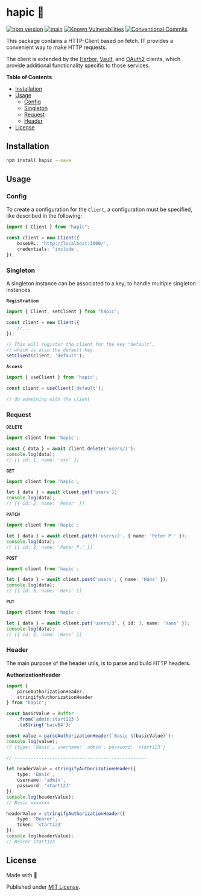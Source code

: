# hapic 🚀

[![npm version](https://badge.fury.io/js/hapic.svg)](https://badge.fury.io/js/hapic)
[![main](https://github.com/Tada5hi/hapic/actions/workflows/main.yml/badge.svg)](https://github.com/Tada5hi/hapic/actions/workflows/main.yml)
[![Known Vulnerabilities](https://snyk.io/test/github/Tada5hi/hapic/badge.svg)](https://snyk.io/test/github/Tada5hi/hapic)
[![Conventional Commits](https://img.shields.io/badge/Conventional%20Commits-1.0.0-%23FE5196?logo=conventionalcommits&logoColor=white)](https://conventionalcommits.org)

This package contains a HTTP-Client based on fetch.
IT provides a convenient way to make HTTP requests.

The client is extended by the [Harbor](https://www.npmjs.com/package/@hapic/harbor),
[Vault](https://www.npmjs.com/package/@hapic/vault),
and [OAuth2](https://www.npmjs.com/package/@hapic/oauth2) clients,
which provide additional functionality specific to those services.

**Table of Contents**

- [Installation](#installation)
- [Usage](#usage)
  - [Config](#config)
  - [Singleton](#singleton)
  - [Request](#request)
  - [Header](#header)
- [License](#license)

## Installation

```bash
npm install hapic --save
```

## Usage

### Config

To create a configuration for the  `Client`, a configuration must be specified,
like described in the following:

```typescript
import { Client } from "hapic";

const client = new Client({
    baseURL: 'http://localhost:3000/',
    credentials: 'include',
});
```

### Singleton

A singleton instance can be associated to a key, to handle multiple singleton instances.

**`Registration`**
```typescript
import { Client, setClient } from "hapic";

const client = new Client({
    //...
});

// This will register the client for the key "default",
// which is also the default key.
setClient(client, 'default');

```

**`Access`**
```typescript
import { useClient } from 'hapic';

const client = useClient('default');

// do something with the client
```

### Request

**`DELETE`**
```typescript
import client from 'hapic';

const { data } = await client.delete('users/1');
console.log(data);
// [{ id: 1, name: 'xxx' }]
```

**`GET`**
```typescript
import client from 'hapic';

let { data } = await client.get('users');
console.log(data);
// [{ id: 2, name: 'Peter' }]
```

**`PATCH`**
```typescript
import client from 'hapic';

let { data } = await client.patch('users/2', { name: 'Peter P.' });
console.log(data);
// [{ id: 2, name: 'Peter P.' }]
```

**`POST`**
```typescript
import client from 'hapic';

let { data } = await client.post('users', { name: 'Hans' });
console.log(data);
// [{ id: 3, name: 'Hans' }]
```

**`PUT`**
```typescript
import client from 'hapic';

let { data } = await client.put('users/3', { id: 3, name: 'Hans' });
console.log(data);
// [{ id: 3, name: 'Hans' }]
```

### Header

The main purpose of the header utils, is to parse and build HTTP headers.

**AuthorizationHeader**

```typescript
import {
    parseAuthorizationHeader,
    stringifyAuthorizationHeader
} from "hapic";

const basicValue = Buffer
    .from('admin:start123')
    .toString('base64');

const value = parseAuthorizationHeader(`Basic ${basicValue}`);
console.log(value);
// {type: 'Basic', username: 'admin', password: 'start123'}

// -------------------------------------------------

let headerValue = stringifyAuthorizationHeader({
    type: 'Basic',
    username: 'admin',
    password: 'start123'
});
console.log(headerValue);
// Basic xxxxxxx

headerValue = stringifyAuthorizationHeader({
    type: 'Bearer',
    token: 'start123'
});
console.log(headerValue);
// Bearer start123
```

## License

Made with 💚

Published under [MIT License](./LICENSE).
